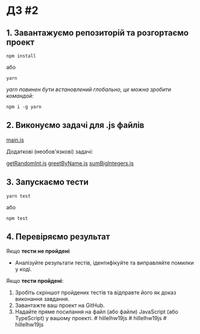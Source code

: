 # ДЗ #2

## 1. Завантажуємо репозиторій та розгортаємо проект

`npm install`

або

`yarn`

*yarn повинен бути встановлений глобально, це можна зробити командой:*

`npm i -g yarn`

## 2. Виконуємо задачі для .js файлів

[main.js](src%2Fmain.js)

Додаткові (необов'язкові) задачі:

[getRandomInt.js](src%2FgetRandomInt.js)
[greetByName.js](src%2FgreetByName.js)
[sumBigIntegers.js](src%2FsumBigIntegers.js)

## 3. Запускаємо тести

`yarn test`

або

`npm test`

## 4. Перевіряємо результат

Якщо **тести не пройдені**

* Аналізуйте результати тестів, ідентифікуйте та виправляйте помилки у коді.

Якщо **тести пройдені**:

1. Зробіть скріншот пройдених тестів та відправте його як доказ виконання завдання.
2. Завантажте ваш проект на GitHub.
3. Надайте пряме посилання на файл (або файли) JavaScript (або TypeScript) у вашому проекті.
#   h i l l e l h w 1 9 j s  
 #   h i l l e l h w 1 9 j s  
 #   h i l l e l h w 1 9 j s  
 
